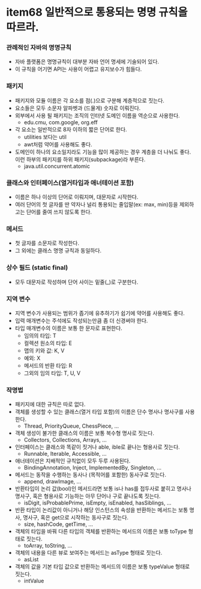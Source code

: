 # item68 일반적으로 통용되는 명명 규칙을 따르라.



### 관례적인 자바의 명명규칙

- 자바 플랫폼은 명명규칙이 대부분 자바 언어 명세에 기술되어 있다. 
- 이 규칙을 어기면 API는 사용이 어렵고 유지보수가 힘들다. 



### 패키지

- 패키지와 모듈 이름은 각 요소를 점(.)으로 구분해 계층적으로 짓는다. 
- 요소들은 모두 소문자 알파벳과 (드물게) 숫자로 이뤄진다.
- 외부에서 사용 될 패키지는 조직의 인터넷 도메인 이름을 역순으로 사용한다. 
  - edu.cmu, com.google, org.eff
- 각 요소는 일반적으로 8자 이하의 짧은 단어로 한다. 
  - utilities 보다는 util
  - awt처럼 약어를 사용해도 좋다. 
- 도메인이 하나의 요소일지라도 기능을 많이 제공하는 경우 계층을 더 나눠도 좋다.  이런 하부의 패키지를 하위 패키지(subpackage)라 부른다.
  - java.util.concurrent.atomic

### 클래스와 인터페이스(열거타입과 애너테이션 포함)

- 이름은 하나 이상의 단어로 이뤄지며, 대문자로 시작한다. 
- 여러 단어의 첫 글자를 딴 약자나 널리 통용되는 줄입말(ex: max, min)등을 제외하고는 단어를 줄여 쓰지 않도록 한다. 

### 메서드

- 첫 글자를 소문자로 작성한다.
- 그 외에는 클래스 명명 규칙과 동일하다.

### 상수 필드 (static final)

- 모두 대문자로 작성하며 단어 사이는 밑줄(_)로 구분한다. 

### 지역 변수

- 지역 변수가 사용되는 범위가 좁기에 유추하기가 쉽기에 약어를 사용해도 좋다. 
- 입력 매개변수는 주석에도 작성되는만큼 좀 더 신경써야 한다. 
- 타입 매개변수의 이름은 보통 한 문자로 표현한다. 
  - 임의의 타입: T
  - 컬렉션 원소의 타입: E
  - 맵의 키와 값: K, V
  - 예외: X
  - 메서드의 반환 타입: R
  - 그외의 임의 타입: T, U, V



### 작명법

- 패키지에 대한 규칙은 따로 없다.
- 객체를 생성할 수 있는 클래스(열거 타입 포함)의 이름은 단수 명사나 명사구를 사용한다. 
  - Thread, PriorityQueue, ChessPiece, ...
- 객체 생성이 불가한 클래스의 이름은 보통 복수형 명사로 짓는다. 
  - Collectors, Collections, Arrays, ...
- 인터페이스는 클래스와 똑같이 짓거나 able, ible로 끝나는 형용사로 짓는다. 
  - Runnable, Iterable, Accessible, ...
- 애너테이션은 지배적인 규칙없이 모두 두루 사용된다. 
  - BindingAnnotation, Inject, ImplementedBy, Singleton, ...
- 메서드는 동작을 수행하는 동사나 (목적어를 포함한) 동사구로 짓는다. 
  - append, drawImage, ...
- 반환타입이 논리 값(bool)인 메서드라면 보통 is나 has를 접두사로 붙히고 명사나 명사구, 혹은 형용사로 기능하는 아무 단어나 구로 끝나도록 짓는다. 
  - isDigit, isProbablePrime, isEmpty, isEnabled, hasSiblings, ...
- 반환 타입이 논리값이 아니거나 해당 인스턴스의 속성을 반환하는 메서드는 보통 명사, 명사구, 혹은 get으로 시작하는 동사구로 짓는다. 
  - size, hashCode, getTime, ...
- 객체의 타입을 바꿔 다른 타입의 객체를 반환하는 메서드의 이름은 보통 toType 형태로 짓는다.
  - toArray, toString, ...
- 객체의 내용을 다른 뷰로 보여주는 메서드는 asType 형태로 짓는다.
  - asList
- 객체의 값을 기본 타입 값으로 반환하는 메서드의 이름은 보통 typeValue 형태로 짓는다. 
  - intValue